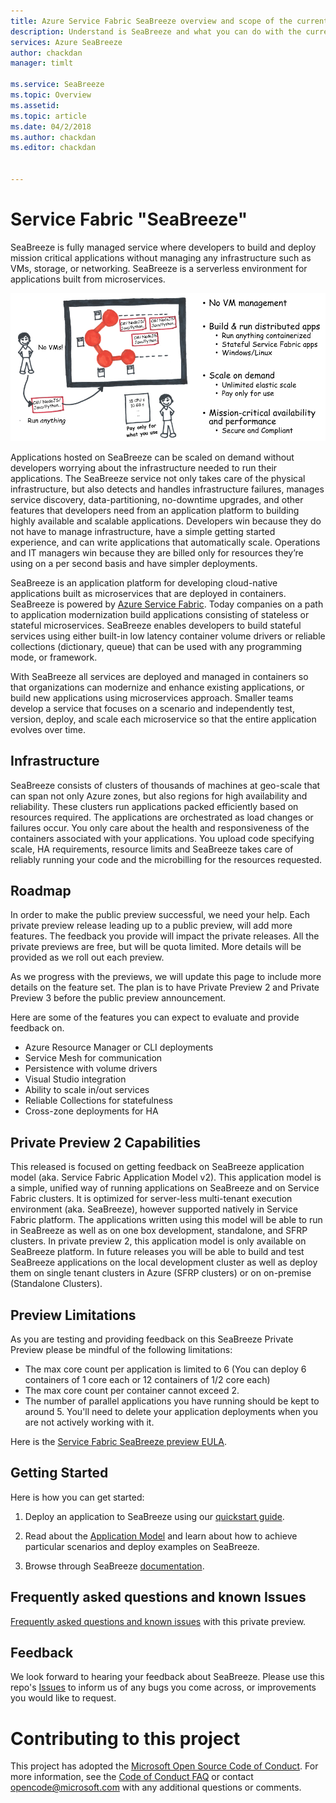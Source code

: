 ```yaml
---
title: Azure Service Fabric SeaBreeze overview and scope of the current preview.
description: Understand is SeaBreeze and what you can do with the current preview
services: Azure SeaBreeze
author: chackdan
manager: timlt

ms.service: SeaBreeze
ms.topic: Overview
ms.assetid:
ms.topic: article
ms.date: 04/2/2018
ms.author: chackdan
ms.editor: chackdan


---
```

# Service Fabric "SeaBreeze"

SeaBreeze is fully managed service where developers to build and deploy mission critical applications without managing any infrastructure such as VMs, storage, or networking. SeaBreeze is a serverless environment for applications built from microservices. 

![Seabreeze-01][Seabreeze-01]

Applications hosted on SeaBreeze can be scaled on demand without  developers worrying about the infrastructure needed to run their applications. The SeaBreeze service not only takes care of the physical infrastructure, but also detects and handles infrastructure failures, manages service discovery, data-partitioning, no-downtime upgrades, and other features that developers need from an application platform to building highly available and scalable applications. Developers win because they do not have to manage infrastructure, have a simple getting started experience, and can write  applications that automatically scale. Operations and IT managers win because they are billed only for resources they’re using on a per second basis and have simpler deployments. 

SeaBreeze is an application platform for developing cloud-native applications built as microservices that are deployed in containers. SeaBreeze is powered by [Azure Service Fabric]((http://docs.microsoft.com/azure/service-fabric/.md)). Today companies on a path to application modernization build applications consisting of stateless or stateful microservices. SeaBreeze enables developers to build stateful services using either built-in low latency container volume drivers or reliable collections (dictionary, queue) that can be used with any programming mode, or framework. 

With SeaBreeze all services are deployed and managed in containers so that organizations can modernize and enhance existing applications, or build new applications using microservices approach. Smaller teams develop a service that focuses on a scenario and independently test, version, deploy, and scale each microservice so that the entire application evolves over time.

## Infrastructure
SeaBreeze consists of clusters of thousands of machines at geo-scale that can span not only Azure zones, but also regions for high availability and reliability. These clusters run applications packed efficiently based on resources required. The applications are orchestrated as load changes or failures occur.  You only care about the health and responsiveness of the containers associated with your applications.  You upload code specifying scale, HA requirements, resource limits and SeaBreeze takes care of reliably running your code and the microbilling for the resources requested. 

## Roadmap

In order to make the public preview successful, we need your help. Each private preview release leading up to a public preview, will add more features. The feedback you provide will impact the private releases. All the private previews are free, but will be quota limited. More details will be provided as we roll out each preview. 

As we progress with the previews, we will update this page to include more details on the feature set. The plan is to have Private Preview 2 and Private Preview 3 before the public preview announcement. 

Here are some of the features you can expect to evaluate and provide feedback on. 

- Azure Resource Manager or CLI deployments
- Service Mesh for communication
- Persistence with volume drivers
- Visual Studio integration
- Ability to scale in/out services
- Reliable Collections for statefulness
- Cross-zone deployments for HA

## Private Preview 2 Capabilities 

This released is focused on getting feedback on SeaBreeze application model (aka. Service Fabric Application Model v2). This application model is a simple, unified way of running applications on SeaBreeze and on Service Fabric clusters. It is optimized for server-less multi-tenant execution environment (aka. SeaBreeze), however supported natively in Service Fabric platform. The applications written using this model will be able to run in SeaBreeze as well as on one box development, standalone, and SFRP clusters. In private preview 2, this application model is only available on SeaBreeze platform. In future releases you will be able to build and test SeaBreeze applications on the local development cluster as well as deploy them on single tenant clusters in Azure (SFRP clusters) or on on-premise (Standalone Clusters).

## Preview Limitations
As you are testing and providing feedback on this SeaBreeze Private Preview please be mindful of the following limitations:

* The max core count per application is limited to 6 (You can deploy 6 containers of 1 core each or 12 containers of 1/2 core each)
* The max core count per container cannot exceed 2. 
* The number of parallel applications you have running should be kept to around 5. You'll need to delete your application deployments when you are not actively working with it.

Here is the [Service Fabric SeaBreeze preview EULA](http://aka.ms/seabreezeprevieweula).

## Getting Started
Here is how you can get started:

1. Deploy an application to SeaBreeze using our [quickstart guide](./docs/conceptual-docs/application-deployment-quickstart.md).

2. Read about the [Application Model](./docs/conceptual-docs/appmodel-overview.md) and learn about how to achieve particular scenarios and deploy examples on SeaBreeze. 

3. Browse through SeaBreeze [documentation](./docs/README.md).

## Frequently asked questions and known Issues
[Frequently asked questions and known issues](./docs/conceptual-docs/FAQ-and-KnownIssues.md) with this private preview.

## Feedback
We look forward to hearing your feedback about SeaBreeze. Please use this repo's [Issues](https://github.com/Azure/seabreeze-preview-pr/issues) to inform us of any bugs you come across, or improvements you would like to request. 

<!-- Images -->
[SeaBreeze-01]: ./media/SeaBreeze.PNG
[Milestones]: ./media/Milestones.PNG

# Contributing to this project

This project has adopted the
[Microsoft Open Source Code of Conduct](https://opensource.microsoft.com/codeofconduct/).
For more information, see the
[Code of Conduct FAQ](https://opensource.microsoft.com/codeofconduct/faq/) or
contact [opencode@microsoft.com](mailto:opencode@microsoft.com) with any
additional questions or comments.
